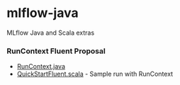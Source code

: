 # mlflow-java

MLflow Java and Scala extras

### RunContext Fluent Proposal

* [RunContext.java](src/main/java/org/mlflow/tracking/RunContext.java)
* [QuickStartFluent.scala](src/main/scala/org/mlflow/tracking/examples/QuickStartFluent.scala) - Sample run with RunContext

